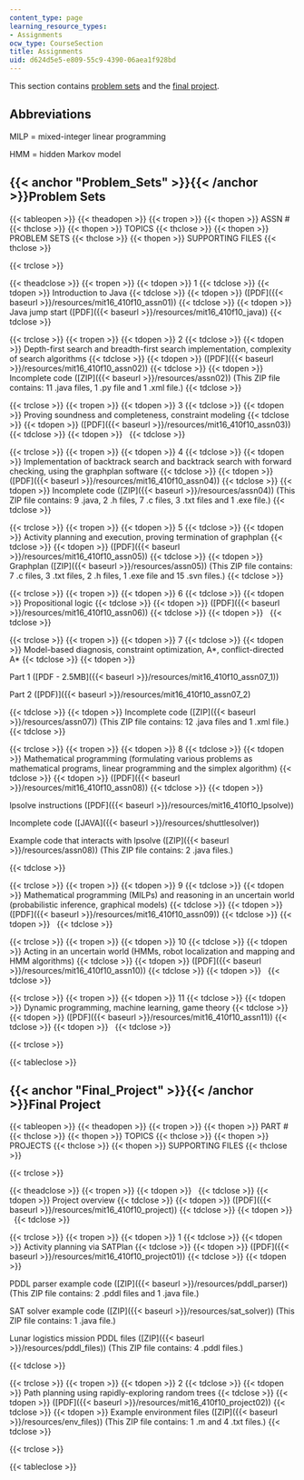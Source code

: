 ```yaml
---
content_type: page
learning_resource_types:
- Assignments
ocw_type: CourseSection
title: Assignments
uid: d624d5e5-e809-55c9-4390-06aea1f928bd
---
```


This section contains [problem sets](#Problem_Sets) and the [final project](#Final_Project).

Abbreviations
-------------

MILP = mixed-integer linear programming

HMM = hidden Markov model

{{< anchor "Problem_Sets" >}}{{< /anchor >}}Problem Sets
--------------------------------------------------------

{{< tableopen >}}
{{< theadopen >}}
{{< tropen >}}
{{< thopen >}}
ASSN #
{{< thclose >}}
{{< thopen >}}
TOPICS
{{< thclose >}}
{{< thopen >}}
PROBLEM SETS
{{< thclose >}}
{{< thopen >}}
SUPPORTING FILES
{{< thclose >}}

{{< trclose >}}

{{< theadclose >}}
{{< tropen >}}
{{< tdopen >}}
1
{{< tdclose >}}
{{< tdopen >}}
Introduction to Java
{{< tdclose >}}
{{< tdopen >}}
([PDF]({{< baseurl >}}/resources/mit16_410f10_assn01))
{{< tdclose >}}
{{< tdopen >}}
Java jump start ([PDF]({{< baseurl >}}/resources/mit16_410f10_java))
{{< tdclose >}}

{{< trclose >}}
{{< tropen >}}
{{< tdopen >}}
2
{{< tdclose >}}
{{< tdopen >}}
Depth-first search and breadth-first search implementation, complexity of search algorithms
{{< tdclose >}}
{{< tdopen >}}
([PDF]({{< baseurl >}}/resources/mit16_410f10_assn02))
{{< tdclose >}}
{{< tdopen >}}
Incomplete code ([ZIP]({{< baseurl >}}/resources/assn02)) (This ZIP file contains: 11 .java files, 1 .py file and 1 .xml file.)
{{< tdclose >}}

{{< trclose >}}
{{< tropen >}}
{{< tdopen >}}
3
{{< tdclose >}}
{{< tdopen >}}
Proving soundness and completeness, constraint modeling
{{< tdclose >}}
{{< tdopen >}}
([PDF]({{< baseurl >}}/resources/mit16_410f10_assn03))
{{< tdclose >}}
{{< tdopen >}}
 
{{< tdclose >}}

{{< trclose >}}
{{< tropen >}}
{{< tdopen >}}
4
{{< tdclose >}}
{{< tdopen >}}
Implementation of backtrack search and backtrack search with forward checking, using the graphplan software
{{< tdclose >}}
{{< tdopen >}}
([PDF]({{< baseurl >}}/resources/mit16_410f10_assn04))
{{< tdclose >}}
{{< tdopen >}}
Incomplete code ([ZIP]({{< baseurl >}}/resources/assn04)) (This ZIP file contains: 9 .java, 2 .h files, 7 .c files, 3 .txt files and 1 .exe file.)
{{< tdclose >}}

{{< trclose >}}
{{< tropen >}}
{{< tdopen >}}
5
{{< tdclose >}}
{{< tdopen >}}
Activity planning and execution, proving termination of graphplan
{{< tdclose >}}
{{< tdopen >}}
([PDF]({{< baseurl >}}/resources/mit16_410f10_assn05))
{{< tdclose >}}
{{< tdopen >}}
Graphplan ([ZIP]({{< baseurl >}}/resources/assn05)) (This ZIP file contains: 7 .c files, 3 .txt files, 2 .h files, 1 .exe file and 15 .svn files.)
{{< tdclose >}}

{{< trclose >}}
{{< tropen >}}
{{< tdopen >}}
6
{{< tdclose >}}
{{< tdopen >}}
Propositional logic
{{< tdclose >}}
{{< tdopen >}}
([PDF]({{< baseurl >}}/resources/mit16_410f10_assn06))
{{< tdclose >}}
{{< tdopen >}}
 
{{< tdclose >}}

{{< trclose >}}
{{< tropen >}}
{{< tdopen >}}
7
{{< tdclose >}}
{{< tdopen >}}
Model-based diagnosis, constraint optimization, A\*, conflict-directed A\*
{{< tdclose >}}
{{< tdopen >}}


Part 1 ([PDF - 2.5MB]({{< baseurl >}}/resources/mit16_410f10_assn07_1))

Part 2 ([PDF)]({{< baseurl >}}/resources/mit16_410f10_assn07_2)


{{< tdclose >}}
{{< tdopen >}}
Incomplete code ([ZIP]({{< baseurl >}}/resources/assn07)) (This ZIP file contains: 12 .java files and 1 .xml file.)
{{< tdclose >}}

{{< trclose >}}
{{< tropen >}}
{{< tdopen >}}
8
{{< tdclose >}}
{{< tdopen >}}
Mathematical programming (formulating various problems as mathematical programs, linear programming and the simplex algorithm)
{{< tdclose >}}
{{< tdopen >}}
([PDF]({{< baseurl >}}/resources/mit16_410f10_assn08))
{{< tdclose >}}
{{< tdopen >}}


lpsolve instructions ([PDF]({{< baseurl >}}/resources/mit16_410f10_lpsolve))

Incomplete code ([JAVA]({{< baseurl >}}/resources/shuttlesolver))

Example code that interacts with lpsolve ([ZIP]({{< baseurl >}}/resources/assn08)) (This ZIP file contains: 2 .java files.)


{{< tdclose >}}

{{< trclose >}}
{{< tropen >}}
{{< tdopen >}}
9
{{< tdclose >}}
{{< tdopen >}}
Mathematical programming (MILPs) and reasoning in an uncertain world (probabilistic inference, graphical models)
{{< tdclose >}}
{{< tdopen >}}
([PDF]({{< baseurl >}}/resources/mit16_410f10_assn09))
{{< tdclose >}}
{{< tdopen >}}
 
{{< tdclose >}}

{{< trclose >}}
{{< tropen >}}
{{< tdopen >}}
10
{{< tdclose >}}
{{< tdopen >}}
Acting in an uncertain world (HMMs, robot localization and mapping and HMM algorithms)
{{< tdclose >}}
{{< tdopen >}}
([PDF]({{< baseurl >}}/resources/mit16_410f10_assn10))
{{< tdclose >}}
{{< tdopen >}}
 
{{< tdclose >}}

{{< trclose >}}
{{< tropen >}}
{{< tdopen >}}
11
{{< tdclose >}}
{{< tdopen >}}
Dynamic programming, machine learning, game theory
{{< tdclose >}}
{{< tdopen >}}
([PDF]({{< baseurl >}}/resources/mit16_410f10_assn11))
{{< tdclose >}}
{{< tdopen >}}
 
{{< tdclose >}}

{{< trclose >}}

{{< tableclose >}}

{{< anchor "Final_Project" >}}{{< /anchor >}}Final Project
----------------------------------------------------------

{{< tableopen >}}
{{< theadopen >}}
{{< tropen >}}
{{< thopen >}}
PART #
{{< thclose >}}
{{< thopen >}}
TOPICS
{{< thclose >}}
{{< thopen >}}
PROJECTS
{{< thclose >}}
{{< thopen >}}
SUPPORTING FILES
{{< thclose >}}

{{< trclose >}}

{{< theadclose >}}
{{< tropen >}}
{{< tdopen >}}
 
{{< tdclose >}}
{{< tdopen >}}
Project overview
{{< tdclose >}}
{{< tdopen >}}
([PDF]({{< baseurl >}}/resources/mit16_410f10_project))
{{< tdclose >}}
{{< tdopen >}}
 
{{< tdclose >}}

{{< trclose >}}
{{< tropen >}}
{{< tdopen >}}
1
{{< tdclose >}}
{{< tdopen >}}
Activity planning via SATPlan
{{< tdclose >}}
{{< tdopen >}}
([PDF]({{< baseurl >}}/resources/mit16_410f10_project01))
{{< tdclose >}}
{{< tdopen >}}


PDDL parser example code ([ZIP]({{< baseurl >}}/resources/pddl_parser)) (This ZIP file contains: 2 .pddl files and 1 .java file.)

SAT solver example code ([ZIP]({{< baseurl >}}/resources/sat_solver)) (This ZIP file contains: 1 .java file.)

Lunar logistics mission PDDL files ([ZIP]({{< baseurl >}}/resources/pddl_files)) (This ZIP file contains: 4 .pddl files.)


{{< tdclose >}}

{{< trclose >}}
{{< tropen >}}
{{< tdopen >}}
2
{{< tdclose >}}
{{< tdopen >}}
Path planning using rapidly-exploring random trees
{{< tdclose >}}
{{< tdopen >}}
([PDF]({{< baseurl >}}/resources/mit16_410f10_project02))
{{< tdclose >}}
{{< tdopen >}}
Example environment files ([ZIP]({{< baseurl >}}/resources/env_files)) (This ZIP file contains: 1 .m and 4 .txt files.)
{{< tdclose >}}

{{< trclose >}}

{{< tableclose >}}